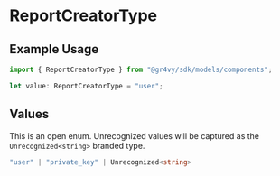 # ReportCreatorType

## Example Usage

```typescript
import { ReportCreatorType } from "@gr4vy/sdk/models/components";

let value: ReportCreatorType = "user";
```

## Values

This is an open enum. Unrecognized values will be captured as the `Unrecognized<string>` branded type.

```typescript
"user" | "private_key" | Unrecognized<string>
```